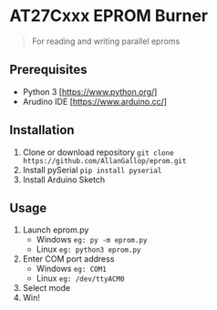 # AT27Cxxx EPROM Burner
> For reading and writing parallel eproms

## Prerequisites
* Python 3 [https://www.python.org/]
* Arudino IDE [https://www.arduino.cc/]

## Installation
1. Clone or download repository ```git clone https://github.com/AllanGallop/eprom.git```
2. Install pySerial ```pip install pyserial```
3. Install Arduino Sketch

## Usage
1.  Launch eprom.py
    * Windows ```eg: py -m eprom.py```
    * Linux ```eg: python3 eprom.py```
2. Enter COM port address
    * Windows ```eg: COM1```
    * Linux ```eg: /dev/ttyACM0```
3. Select mode
4. Win!
